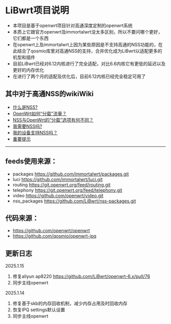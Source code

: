 
# LiBwrt项目说明

- 本项目是基于openwrt项目针对高通深度定制的openwrt系统
- 本质上它跟官方openwrt及immortalwrt没太多区别，所以不要问哪个更好，它们都是一个东西
- 在openwrt上及immortalwrt上因为某些原因是不支持高通的NSS功能的，在此结合了qosmio库里对高通NSS的支持，合并优化成为LiBwrt以适配更多的机型和插件
- 目前LiBwrt已经对6.12内核进行了完全适配，对比6.6内核它有更低的延迟以及更好的内存优化
- 在进行了两个月的适配及优化后，目前6.12内核已经完全稳定可用了

## 其中对于高通NSS的wikiWiki
- [什么是NSS?](https://github.com/qosmio/openwrt-ipq/blob/qualcommax-6.x-nss-wifi/README.md#whats-nss)
- [OpenWrt如何“分载”流量？](https://github.com/qosmio/openwrt-ipq/blob/qualcommax-6.x-nss-wifi/README.md#how-does-openwrt-offload-traffic)
- [NSS与OpenWrt的“分载”选项有何不同？](https://github.com/qosmio/openwrt-ipq/blob/qualcommax-6.x-nss-wifi/README.md#how-is-nss-different-from-openwrts-offloading-options)
- [我需要NSS吗?](https://github.com/qosmio/openwrt-ipq/blob/qualcommax-6.x-nss-wifi/README.md#do-i-need-nss)
- [我的设备支持NSS吗？](https://github.com/qosmio/openwrt-ipq/blob/qualcommax-6.x-nss-wifi/README.md#ok-i-want-nss-does-my-device-support-it)
- [重要提示](https://github.com/qosmio/openwrt-ipq/blob/qualcommax-6.x-nss-wifi/README.md#important-note)

---

## feeds使用来源：
- packages https://github.com/immortalwrt/packages.git 
- luci https://github.com/immortalwrt/luci.git
- routing https://git.openwrt.org/feed/routing.git
- telephony https://git.openwrt.org/feed/telephony.git
- video https://github.com/openwrt/video.git
- nss_packages https://github.com/LiBwrt/nss-packages.git

## 代码来源：
- https://github.com/openwrt/openwrt
- https://github.com/qosmio/openwrt-ipq

## 更新日志

2025.1.15
 1. 修复aliyun ap8220 https://github.com/LiBwrt/openwrt-6.x/pull/76
 2. 同步主线openwrt

2025.1.14
 1. 修复基于skb的内存回收机制，减少内存占用及时回收内存
 2. 恢复IPQ settings默认设置
 3. 同步主线openwrt

